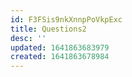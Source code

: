 ```yaml
---
id: F3FSis9nkXnnpPoVkpExc
title: Questions2
desc: ''
updated: 1641863683979
created: 1641863678984
---
```



